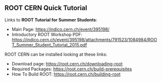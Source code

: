 ## ROOT CERN Quick Tutorial
Links to **ROOT Tutorial for Summer Students**:
* Main Page: https://indico.cern.ch/event/395198/
* Introductory ROOT Workshop PDF: https://indico.cern.ch/event/395198/attachments/791523/1084984/ROOT_Summer_Student_Tutorial_2015.pdf

ROOT CERN can be installed looking at these links:
* Download page: https://root.cern.ch/downloading-root
* Required Packages: https://root.cern.ch/build-prerequisites
* How To Build ROOT: https://root.cern.ch/building-root